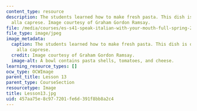 ```yaml
---
content_type: resource
description: The students learned how to make fresh pasta. This dish is orecchiette
  alla caprese. Image courtesy of Graham Gordon Ramsay.
file: /media/courses/es-s41-speak-italian-with-your-mouth-full-spring-2012/457aa75e8c977201fe6d391f8bb8a2c4_Lesson13.jpg
file_type: image/jpeg
image_metadata:
  caption: The students learned how to make fresh pasta. This dish is orecchiette
    alla caprese.
  credit: Image courtesy of Graham Gordon Ramsay.
  image-alt: A bowl contains pasta shells, tomatoes, and cheese.
learning_resource_types: []
ocw_type: OCWImage
parent_title: Lesson 13
parent_type: CourseSection
resourcetype: Image
title: Lesson13.jpg
uid: 457aa75e-8c97-7201-fe6d-391f8bb8a2c4
---
```

